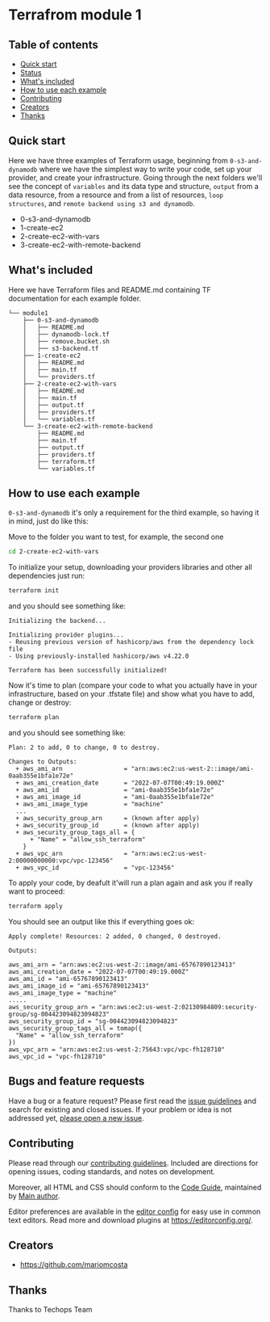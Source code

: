# Terrafrom module 1

## Table of contents

- [Quick start](#quick-start)
- [Status](#status)
- [What's included](#whats-included)
- [How to use each example](#How-to-use-each-example)
- [Contributing](#contributing)
- [Creators](#creators)
- [Thanks](#thanks)

## Quick start

Here we have three examples of Terraform usage, beginning from `0-s3-and-dynamodb` where we have the simplest way to write your code, set up your provider, and create your infrastructure. Going through the next folders we'll see the concept of `variables` and its data type and structure, `output` from a data resource, from a resource and from a list of resources, `loop structures`, and `remote backend using s3 and dynamodb`.

- 0-s3-and-dynamodb
- 1-create-ec2
- 2-create-ec2-with-vars
- 3-create-ec2-with-remote-backend

## What's included

Here we have Terraform files and README.md containing TF documentation for each example folder.

```text
└── module1
    ├── 0-s3-and-dynamodb
    │   ├── README.md
    │   ├── dynamodb-lock.tf
    │   ├── remove.bucket.sh
    │   ├── s3-backend.tf
    ├── 1-create-ec2
    │   ├── README.md
    │   ├── main.tf
    │   └── providers.tf
    ├── 2-create-ec2-with-vars
    │   ├── README.md
    │   ├── main.tf
    │   ├── output.tf
    │   ├── providers.tf
    │   └── variables.tf
    └── 3-create-ec2-with-remote-backend
        ├── README.md
        ├── main.tf
        ├── output.tf
        ├── providers.tf
        ├── terraform.tf
        └── variables.tf
```

## How to use each example
`0-s3-and-dynamodb` it's only a requirement for the third example, so having it in mind, just do like this:

Move to the folder you want to test, for example, the second one
```sh
cd 2-create-ec2-with-vars
```

To initialize your setup, downloading your providers libraries and other all dependencies just run:
```sh
terraform init
```
and you should see something like:
```text
Initializing the backend...

Initializing provider plugins...
- Reusing previous version of hashicorp/aws from the dependency lock file
- Using previously-installed hashicorp/aws v4.22.0

Terraform has been successfully initialized!
````

Now it's time to plan (compare your code to what you actually have in your infrastructure, based on your .tfstate file) and show what you have to add, change or destroy:
```sh
terraform plan
````
and you should see something like:
```text
Plan: 2 to add, 0 to change, 0 to destroy.

Changes to Outputs:
  + aws_ami_arn                 = "arn:aws:ec2:us-west-2::image/ami-0aab355e1bfa1e72e"
  + aws_ami_creation_date       = "2022-07-07T00:49:19.000Z"
  + aws_ami_id                  = "ami-0aab355e1bfa1e72e"
  + aws_ami_image_id            = "ami-0aab355e1bfa1e72e"
  + aws_ami_image_type          = "machine"
  ...
  + aws_security_group_arn      = (known after apply)
  + aws_security_group_id       = (known after apply)
  + aws_security_group_tags_all = {
      + "Name" = "allow_ssh_terraform"
    }
  + aws_vpc_arn                 = "arn:aws:ec2:us-west-2:00000000000:vpc/vpc-123456"
  + aws_vpc_id                  = "vpc-123456"
```

To apply your code, by deafult it'will run a plan again and ask you if really want to proceed:
```sh
terraform apply
```
You should see an output like this if everything goes ok:
```text
Apply complete! Resources: 2 added, 0 changed, 0 destroyed.

Outputs:

aws_ami_arn = "arn:aws:ec2:us-west-2::image/ami-65767890123413"
aws_ami_creation_date = "2022-07-07T00:49:19.000Z"
aws_ami_id = "ami-65767890123413"
aws_ami_image_id = "ami-65767890123413"
aws_ami_image_type = "machine"
.....
aws_security_group_arn = "arn:aws:ec2:us-west-2:02130984809:security-group/sg-004423094823094823"
aws_security_group_id = "sg-004423094823094823"
aws_security_group_tags_all = tomap({
  "Name" = "allow_ssh_terraform"
})
aws_vpc_arn = "arn:aws:ec2:us-west-2:75643:vpc/vpc-fh128710"
aws_vpc_id = "vpc-fh128710"
```
## Bugs and feature requests

Have a bug or a feature request? Please first read the [issue guidelines](https://reponame/blob/master/CONTRIBUTING.md) and search for existing and closed issues. If your problem or idea is not addressed yet, [please open a new issue](https://reponame/issues/new).

## Contributing

Please read through our [contributing guidelines](https://reponame/blob/master/CONTRIBUTING.md). Included are directions for opening issues, coding standards, and notes on development.

Moreover, all HTML and CSS should conform to the [Code Guide](https://github.com/mdo/code-guide), maintained by [Main author](https://github.com/usernamemainauthor).

Editor preferences are available in the [editor config](https://reponame/blob/master/.editorconfig) for easy use in common text editors. Read more and download plugins at <https://editorconfig.org/>.

## Creators
- <https://github.com/mariomcosta>

## Thanks

Thanks to Techops Team